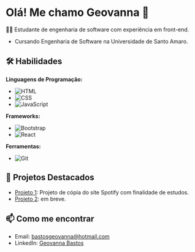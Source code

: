 # Olá! Me chamo Geovanna 👋

👨‍💻 Estudante de engenharia de software com experiência em front-end. 
- Cursando Engenharia de Software na Universidade de Santo Amaro.

## 🛠️ Habilidades
**Linguagens de Programação:**
- ![HTML](https://img.shields.io/badge/HTML-5-orange)
- ![CSS](https://img.shields.io/badge/CSS-3-blue)
- ![JavaScript](https://img.shields.io/badge/JavaScript-ES6-yellow)

**Frameworks:**
- ![Bootstrap](https://img.shields.io/badge/Bootstrap-4.0-blueviolet)
- ![React](https://img.shields.io/badge/React-17.0-blue)

**Ferramentas:**
- ![Git](https://img.shields.io/badge/Git-2.30-orange)
  
## 🌟 Projetos Destacados
- [Projeto 1](https://github.com/gebastos/ProjetoSpotify): Projeto de cópia do site Spotify com finalidade de estudos.
- [Projeto 2](link-do-repositorio): em breve.


## 📫 Como me encontrar
- Email: [bastosgeovanna@hotmail.com](mailto:bastosgeovanna@htmail.com)
- LinkedIn: [Geovanna Bastos](https://www.linkedin.com/in/geovanna-bastos/)

